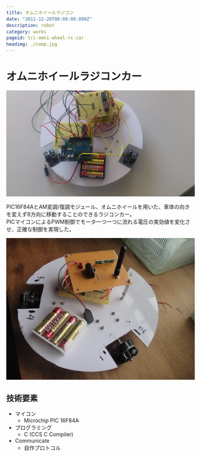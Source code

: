 ```yaml
---
title: オムニホイールラジコン
date: "2012-12-20T00:00:00.000Z"
description: robot
category: works
pageid: tri-omni-wheel-rc-car
headimg: ./comp.jpg
---
```


# オムニホイールラジコンカー


![プロトタイプ](./prototype.jpg "プロトタイプ")

PIC16F84AとAM変調/復調モジュール、オムニホイールを用いた、車体の向きを変えず8方向に移動することのできるラジコンカー。  
PICマイコンによるPWM制御でモータ一つ一つに流れる電圧の実効値を変化させ、正確な制御を実現した。


![完成品](./comp.jpg "完成品")

<!--![イメージ](./mock.png "イメージ")-->

## 技術要素

- マイコン
  - Microchip PIC 16F84A
- プログラミング
  - C (CCS C Compiler)
- Communicate
  - 自作プロトコル
